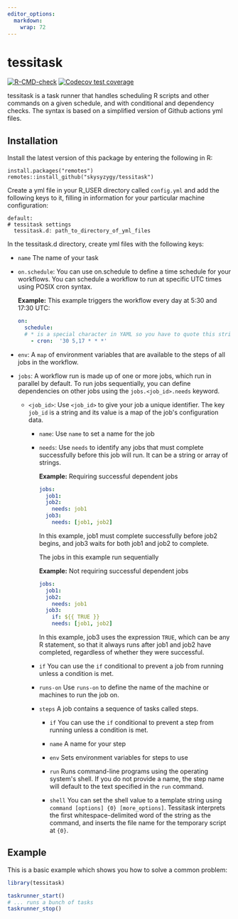 ```yaml
---
editor_options: 
  markdown: 
    wrap: 72
---
```


# tessitask

<!-- badges: start -->

[![R-CMD-check](https://github.com/skysyzygy/tessitask/workflows/R-CMD-check/badge.svg)](https://github.com/skysyzygy/tessitask/actions)
[![Codecov test
coverage](https://codecov.io/gh/skysyzygy/tessitask/branch/master/graph/badge.svg)](https://codecov.io/gh/skysyzygy/tessitask?branch=master)

<!-- badges: end -->

tessitask is a task runner that handles scheduling R scripts and other
commands on a given schedule, and with conditional and dependency
checks. The syntax is based on a simplified version of Github actions
yml files.

## Installation

Install the latest version of this package by entering the following in
R:

    install.packages("remotes")
    remotes::install_github("skysyzygy/tessitask")

Create a yml file in your R_USER directory called `config.yml` and add
the following keys to it, filling in information for your particular
machine configuration:

    default:
    # tessitask settings
      tessitask.d: path_to_directory_of_yml_files

In the tessitask.d directory, create yml files with the following keys:

-   `name` The name of your task

-   `on.schedule`: You can use on.schedule to define a time schedule for
    your workflows. You can schedule a workflow to run at specific UTC
    times using POSIX cron syntax.

    **Example:** This example triggers the workflow every day at 5:30
    and 17:30 UTC:

    ``` yml
    on:
      schedule:
      # * is a special character in YAML so you have to quote this string
        - cron:  '30 5,17 * * *'
    ```

-   `env`: A `map` of environment variables that are available to the
    steps of all jobs in the workflow.

-   `jobs`: A workflow run is made up of one or more jobs, which run in
    parallel by default. To run jobs sequentially, you can define
    dependencies on other jobs using the `jobs.<job_id>.needs` keyword.

    -   `<job_id>`: Use `<job_id>` to give your job a unique identifier.
        The key `job_id` is a string and its value is a map of the job's
        configuration data.

        -   `name`: Use `name` to set a name for the job

        -   `needs`: Use `needs` to identify any jobs that must complete
            successfully before this job will run. It can be a string or
            array of strings.

            **Example:** Requiring successful dependent jobs

            ``` yml
            jobs: 
              job1: 
              job2: 
                needs: job1 
              job3: 
                needs: [job1, job2] 
            ```

            In this example, job1 must complete successfully before job2
            begins, and job3 waits for both job1 and job2 to complete.

            The jobs in this example run sequentially

            **Example:** Not requiring successful dependent jobs

            ``` yml
            jobs: 
              job1: 
              job2: 
                needs: job1 
              job3: 
                if: ${{ TRUE }} 
                needs: [job1, job2] 
            ```

            In this example, job3 uses the expression `TRUE`, which can
            be any R statement, so that it always runs after job1 and
            job2 have completed, regardless of whether they were
            successful.

        -   `if` You can use the `if` conditional to prevent a job from
            running unless a condition is met.

        -   `runs-on` Use `runs-on` to define the name of the machine or
            machines to run the job on.

        -   `steps` A job contains a sequence of tasks called steps.

            -   `if` You can use the `if` conditional to prevent a step
                from running unless a condition is met.

            -   `name` A name for your step

            -   `env` Sets environment variables for steps to use

            -   `run` Runs command-line programs using the operating
                system's shell. If you do not provide a name, the step
                name will default to the text specified in the `run`
                command.

            -   `shell` You can set the shell value to a template string
                using `command [options] {0} [more_options]`. Tessitask
                interprets the first whitespace-delimited word of the
                string as the command, and inserts the file name for the
                temporary script at `{0}`.

## Example

This is a basic example which shows you how to solve a common problem:

``` r
library(tessitask)

taskrunner_start()
# ... runs a bunch of tasks
taskrunner_stop()
```
